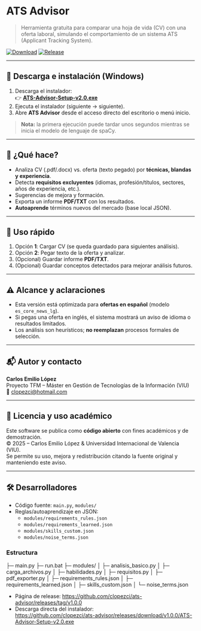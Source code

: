 # ATS Advisor

> Herramienta gratuita para comparar una hoja de vida (CV) con una oferta laboral, simulando el comportamiento de un sistema ATS (Applicant Tracking System).

[![Download](https://img.shields.io/badge/Download-Windows%20Installer-blue?logo=windows)](https://github.com/clopezci/ats-advisor/releases/download/v1.0.0/ATS-Advisor-Setup-v2.0.exe)
[![Release](https://img.shields.io/badge/Release-v1.0.0-brightgreen)](https://github.com/clopezci/ats-advisor/releases/tag/v1.0.0)

---

## 🚀 Descarga e instalación (Windows)

1. Descarga el instalador:  
   👉 **[ATS-Advisor-Setup-v2.0.exe](https://github.com/clopezci/ats-advisor/releases/download/v1.0.0/ATS-Advisor-Setup-v2.0.exe)**
2. Ejecuta el instalador (siguiente → siguiente).
3. Abre **ATS Advisor** desde el acceso directo del escritorio o menú inicio.

> **Nota:** la primera ejecución puede tardar unos segundos mientras se inicia el modelo de lenguaje de spaCy.

---

## 🧠 ¿Qué hace?

- Analiza CV (.pdf/.docx) vs. oferta (texto pegado) por **técnicas, blandas y experiencia**.  
- Detecta **requisitos excluyentes** (idiomas, profesión/títulos, sectores, años de experiencia, etc.).  
- Sugerencias de mejora y formación.  
- Exporta un informe **PDF/TXT** con los resultados.  
- **Autoaprende** términos nuevos del mercado (base local JSON).

---

## 📸 Uso rápido

1. Opción **1**: Cargar CV (se queda guardado para siguientes análisis).  
2. Opción **2**: Pegar texto de la oferta y analizar.  
3. (Opcional) Guardar informe **PDF/TXT**.  
4. (Opcional) Guardar conceptos detectados para mejorar análisis futuros.

---

## ⚠️ Alcance y aclaraciones

- Esta versión está optimizada para **ofertas en español** (modelo `es_core_news_lg`).  
- Si pegas una oferta en inglés, el sistema mostrará un aviso de idioma o resultados limitados.  
- Los análisis son heurísticos; **no reemplazan** procesos formales de selección.

---

## 📬 Autor y contacto

**Carlos Emilio López**  
Proyecto TFM – Máster en Gestión de Tecnologías de la Información (VIU)  
📧 clopezci@hotmail.com

---

## 📝 Licencia y uso académico

Este software se publica como **código abierto** con fines académicos y de demostración.  
© 2025 – Carlos Emilio López & Universidad Internacional de Valencia (VIU).  
Se permite su uso, mejora y redistribución citando la fuente original y manteniendo este aviso.

---

## 🛠️ Desarrolladores

- Código fuente: `main.py`, `modules/`  
- Reglas/autoaprendizaje en JSON:  
  - `modules/requirements_rules.json`  
  - `modules/requirements_learned.json`  
  - `modules/skills_custom.json`  
  - `modules/noise_terms.json`

### Estructura

├─ main.py
├─ run.bat
├─ modules/
│ ├─ analisis_basico.py
│ ├─ carga_archivos.py
│ ├─ habilidades.py
│ ├─ requisitos.py
│ ├─ pdf_exporter.py
│ ├─ requirements_rules.json
│ ├─ requirements_learned.json
│ ├─ skills_custom.json
│ └─ noise_terms.json

- Página de release: https://github.com/clopezci/ats-advisor/releases/tag/v1.0.0  
- Descarga directa del instalador:  
  https://github.com/clopezci/ats-advisor/releases/download/v1.0.0/ATS-Advisor-Setup-v2.0.exe
